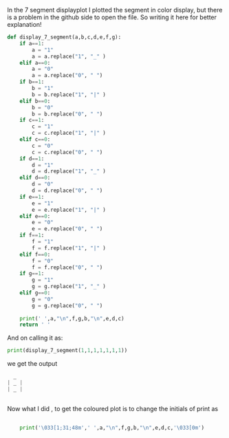 In the 7 segment displayplot I plotted the segment in color display,
but there is a problem in the github side to open the file.
So writing it here for better explanation!

```python
def display_7_segment(a,b,c,d,e,f,g):
    if a==1:
        a = "1"
        a = a.replace("1", "_" )
    elif a==0:
        a = "0"
        a = a.replace("0", " ")
    if b==1:
        b = "1"
        b = b.replace("1", "|" )
    elif b==0:
        b = "0"
        b = b.replace("0", " ")
    if c==1:
        c = "1"
        c = c.replace("1", "|" )
    elif c==0:
        c = "0"
        c = c.replace("0", " ")
    if d==1:
        d = "1"
        d = d.replace("1", "_" )
    elif d==0:
        d = "0"
        d = d.replace("0", " ")
    if e==1:
        e = "1"
        e = e.replace("1", "|" )
    elif e==0:
        e = "0"
        e = e.replace("0", " ")
    if f==1:
        f = "1"
        f = f.replace("1", "|" )
    elif f==0:
        f = "0"
        f = f.replace("0", " ")
    if g==1:
        g = "1"
        g = g.replace("1", "_" )
    elif g==0:
        g = "0"
        g = g.replace("0", " ")
        
    print(' ',a,"\n",f,g,b,"\n",e,d,c)
    return ' '
```
      
And on calling it as:

```python 
print(display_7_segment(1,1,1,1,1,1,1)) 
```
 we get the output
```python
  _ 
| _ | 
| _ |
           
```


Now what I did , to get the coloured plot is to change the initials of print as 




```python
        
    print('\033[1;31;48m',' ',a,"\n",f,g,b,"\n",e,d,c,'\033[0m')
    
```
      
